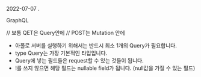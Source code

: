2022-07-07
.

GraphQL

// 보통 QET은 Query안에
// POST는 Mutation 안에

- 아폴로 서버를 실행하기 위해서는 반드시 최소 1개의 Query가 필요합니다.
- type Query는 가장 기본적인 타입입니다.
- Query에 넣는 필드들은 request할 수 있는 것들이 됩니다.
- !를 쓰지 않으면 해당 필드는 nullable field가 됩니다. (null값을 가질 수 있는 필드)